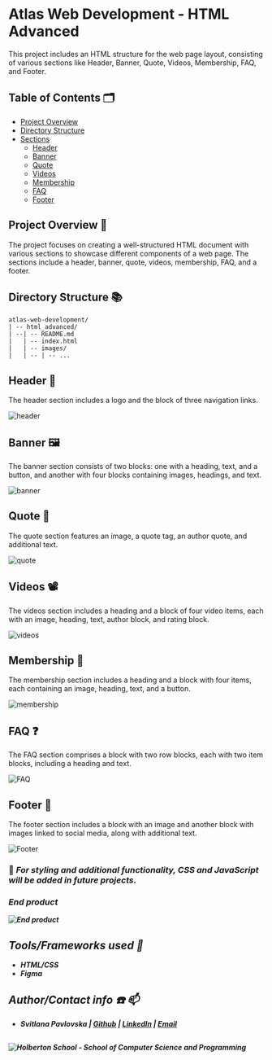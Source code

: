 # Atlas Web Development - HTML Advanced

This project includes an HTML structure for the web page layout, consisting of various sections like Header, Banner, Quote, Videos, Membership, FAQ, and Footer.

## Table of Contents 	🗂️

- [Project Overview](#project-overview)
- [Directory Structure](#directory-structure)
- [Sections](#sections)
  - [Header](#header)
  - [Banner](#banner)
  - [Quote](#quote)
  - [Videos](#videos)
  - [Membership](#membership)
  - [FAQ](#faq)
  - [Footer](#footer)

## Project Overview 📌

The project focuses on creating a well-structured HTML document with various sections to showcase different components of a web page. The sections include a header, banner, quote, videos, membership, FAQ, and a footer.

## Directory Structure 📚

```
atlas-web-development/
| -- html_advanced/
| --| -- README.md
|   | -- index.html
|   | -- images/
|   | -- | -- ...
```

## Header 📢

The header section includes a logo and the block of three navigation links.

<img src="images/header.jpeg" alt="header">

## Banner 🖼️

The banner section consists of two blocks: one with a heading, text, and a button, and another with four blocks containing images, headings, and text.

<img src="images/banner.jpeg" alt="banner">

## Quote 🧵

The quote section features an image, a quote tag, an author quote, and additional text.

<img src="images/quote.jpeg" alt="quote">

## Videos 📽️

The videos section includes a heading and a block of four video items, each with an image, heading, text, author block, and rating block.

<img src="images/videos.jpeg" alt="videos">

## Membership 💸

The membership section includes a heading and a block with four items, each containing an image, heading, text, and a button.

<img src="images/membership.jpeg" alt="membership">

## FAQ ❓

The FAQ section comprises a block with two row blocks, each with two item blocks, including a heading and text.

<img src="images/FAQ.jpeg" alt="FAQ">

## Footer 🎯

The footer section includes a block with an image and another block with images linked to social media, along with additional text.

<img src="images/Footer.jpeg" alt="Footer">

<br />

### 🎨 <em><b>For styling and additional functionality, CSS and JavaScript will be added in future projects<b><em>.

### End product

<img src="images/end_product.jpeg" alt="End product">

## Tools/Frameworks used 📖
- HTML/CSS
- Figma

## Author/Contact info :phone: :mailbox:

* **Svitlana Pavlovska** **|** [Github](https://github.com/SvitLanaPavl) **|** [LinkedIn](https://www.linkedin.com/in/svitlana-pavlovska-833b43184/) **|** [Email](mailto:lanapavlovska90@gmail.com)
##
![Holberton School - School of Computer Science and Programming](https://uploads-ssl.webflow.com/6105315644a26f77912a1ada/63eea844ae4e3022154e2878_Holberton.png)
##

